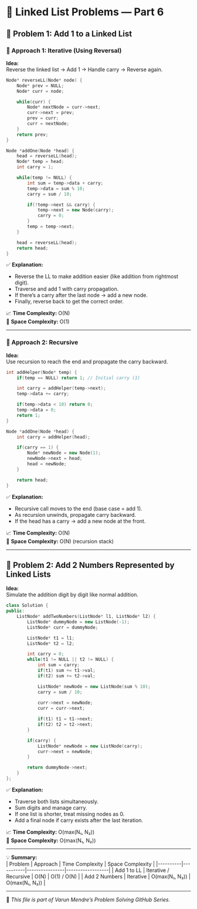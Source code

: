 # 🧮 Linked List Problems — Part 6

## 🧠 Problem 1: Add 1 to a Linked List

### 🔹 Approach 1: Iterative (Using Reversal)

**Idea:**  
Reverse the linked list → Add 1 → Handle carry → Reverse again.

```cpp
Node* reverseLL(Node* node) {
    Node* prev = NULL;
    Node* curr = node;

    while(curr) {
        Node* nextNode = curr->next;
        curr->next = prev;
        prev = curr;
        curr = nextNode;
    }
    return prev;
}

Node *addOne(Node *head) {
    head = reverseLL(head);
    Node* temp = head;
    int carry = 1;

    while(temp != NULL) {
        int sum = temp->data + carry;
        temp->data = sum % 10;
        carry = sum / 10;

        if(!temp->next && carry) {
            temp->next = new Node(carry);
            carry = 0;
        }
        temp = temp->next;
    }

    head = reverseLL(head);
    return head;
}
```

✅ **Explanation:**  
- Reverse the LL to make addition easier (like addition from rightmost digit).  
- Traverse and add 1 with carry propagation.  
- If there’s a carry after the last node → add a new node.  
- Finally, reverse back to get the correct order.

📈 **Time Complexity:** O(N)  
💾 **Space Complexity:** O(1)

---

### 🔹 Approach 2: Recursive

**Idea:**  
Use recursion to reach the end and propagate the carry backward.

```cpp
int addHelper(Node* temp) {
    if(temp == NULL) return 1; // Initial carry (1)

    int carry = addHelper(temp->next);
    temp->data += carry;

    if(temp->data < 10) return 0;
    temp->data = 0;
    return 1;
}

Node *addOne(Node *head) {
    int carry = addHelper(head);

    if(carry == 1) {
        Node* newNode = new Node(1);
        newNode->next = head;
        head = newNode;
    }

    return head;
}
```

✅ **Explanation:**  
- Recursive call moves to the end (base case = add 1).  
- As recursion unwinds, propagate carry backward.  
- If the head has a carry → add a new node at the front.

📈 **Time Complexity:** O(N)  
💾 **Space Complexity:** O(N) (recursion stack)

---

## 🧠 Problem 2: Add 2 Numbers Represented by Linked Lists

**Idea:**  
Simulate the addition digit by digit like normal addition.

```cpp
class Solution {
public:
    ListNode* addTwoNumbers(ListNode* l1, ListNode* l2) {
        ListNode* dummyNode = new ListNode(-1);
        ListNode* curr = dummyNode;

        ListNode* t1 = l1;
        ListNode* t2 = l2;

        int carry = 0;
        while(t1 != NULL || t2 != NULL) {
            int sum = carry;
            if(t1) sum += t1->val;
            if(t2) sum += t2->val;

            ListNode* newNode = new ListNode(sum % 10);
            carry = sum / 10;
            
            curr->next = newNode;
            curr = curr->next;

            if(t1) t1 = t1->next;
            if(t2) t2 = t2->next;
        }

        if(carry) {
            ListNode* newNode = new ListNode(carry);
            curr->next = newNode;
        }

        return dummyNode->next;
    }
};
```

✅ **Explanation:**  
- Traverse both lists simultaneously.  
- Sum digits and manage carry.  
- If one list is shorter, treat missing nodes as 0.  
- Add a final node if carry exists after the last iteration.

📈 **Time Complexity:** O(max(N₁, N₂))  
💾 **Space Complexity:** O(max(N₁, N₂))

---

💡 **Summary:**  
| Problem | Approach | Time Complexity | Space Complexity |
|----------|-----------|----------------|------------------|
| Add 1 to LL | Iterative / Recursive | O(N) | O(1) / O(N) |
| Add 2 Numbers | Iterative | O(max(N₁, N₂)) | O(max(N₁, N₂)) |

---

📘 *This file is part of Varun Mendre’s Problem Solving GitHub Series.*
